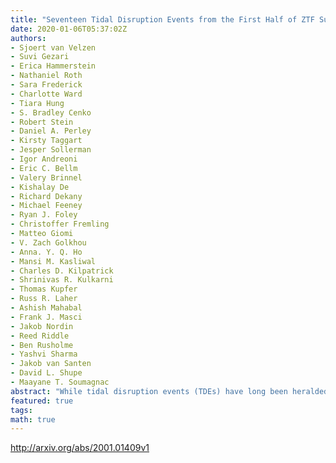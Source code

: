 ```yaml
---
title: "Seventeen Tidal Disruption Events from the First Half of ZTF Survey   Observations: Entering a New Era of Population Studies"
date: 2020-01-06T05:37:02Z
authors:
- Sjoert van Velzen
- Suvi Gezari
- Erica Hammerstein
- Nathaniel Roth
- Sara Frederick
- Charlotte Ward
- Tiara Hung
- S. Bradley Cenko
- Robert Stein
- Daniel A. Perley
- Kirsty Taggart
- Jesper Sollerman
- Igor Andreoni
- Eric C. Bellm
- Valery Brinnel
- Kishalay De
- Richard Dekany
- Michael Feeney
- Ryan J. Foley
- Christoffer Fremling
- Matteo Giomi
- V. Zach Golkhou
- Anna. Y. Q. Ho
- Mansi M. Kasliwal
- Charles D. Kilpatrick
- Shrinivas R. Kulkarni
- Thomas Kupfer
- Russ R. Laher
- Ashish Mahabal
- Frank J. Masci
- Jakob Nordin
- Reed Riddle
- Ben Rusholme
- Yashvi Sharma
- Jakob van Santen
- David L. Shupe
- Maayane T. Soumagnac
abstract: "While tidal disruption events (TDEs) have long been heralded as laboratories for the study of quiescent black holes, the small number of known TDEs and uncertainties in their emission mechanism have hindered progress towards this promise. Here present 17 new TDEs that have been detected recently by the Zwicky Transient Facility along with Swift UV and X-ray follow-up observations. Our homogeneous analysis of the optical/UV light curves, including 22 previously known TDEs from the literature, reveals a clean separation of light curve properties with spectroscopic class. The TDEs with Bowen fluorescence features in their optical spectra have smaller blackbody radii, as well as longer rise times and higher disruption rates compared to the rest of the sample. The Bowen fluorescence mechanism requires a high density which can be reached at smaller radii, which in turn yields longer diffusion timescales. Thus, the difference in rise times suggests the pre-peak TDE light curves are governed not by the fallback timescale, but instead by the diffusion of photons through the tidal debris. The small subset of TDEs that show only helium emission lines in their spectra have the longest rise times, the highest luminosities and the lowest rates. We also report, for the first time, the detection of soft X-ray flares from a TDE on day timescales. Based on the fact the flares peak at a luminosity similar to the optical/UV blackbody luminosity, we attribute them to brief glimpses through a reprocessing layer that otherwise obscures the inner accretion flow."
featured: true
tags:
math: true
---
```

http://arxiv.org/abs/2001.01409v1
